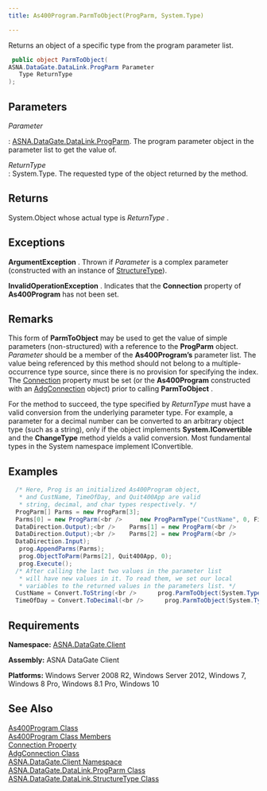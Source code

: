 ```yaml
---
title: As400Program.ParmToObject(ProgParm, System.Type)

---
```


Returns an object of a specific type from the program parameter list.

```cs
 public object ParmToObject(
ASNA.DataGate.DataLink.ProgParm Parameter
   Type ReturnType
);
```


## Parameters



 *Parameter* 

: 
[ASNA.DataGate.DataLink.ProgParm](prog-parm-class.html).  The 
						program parameter object in the parameter list to get the value of. 

 *ReturnType*  
							</dt>
: System.Type.  The requested type of the object returned by the method.
							


## Returns

System.Object whose actual type is *ReturnType* .
## Exceptions

**ArgumentException** . Thrown if *Parameter* is a complex parameter (constructed with an instance of [ StructureType](structure-type-class.html)).

**InvalidOperationException** . Indicates that the **Connection** property of **As400Program** has not been set.
## Remarks

This form of **ParmToObject** may be used to get the value of simple parameters (non-structured) with a reference to the **ProgParm** object. *Parameter* should be a member of the **As400Program’s** parameter list. The value being referenced by this method should not belong to a multiple-occurrence type source, since there is no provision for specifying the index. The [ Connection](as400program-class-connection-property.html) property must be set (or the **As400Program** constructed with an [AdgConnection](adg-connection-class.html) object) prior to calling **ParmToObject** .

For the method to succeed, the type specified by *ReturnType* must have a valid conversion from the underlying parameter type. For example, a parameter for a decimal number can be converted to an arbitrary object type (such as a string), only if the object implements **System.IConvertible** and the **ChangeType** method yields a valid conversion. Most fundamental types in the System namespace implement IConvertible.
## Examples


```cs 
  /* Here, Prog is an initialized As400Program object,
   * and CustName, TimeOfDay, and Quit400App are valid
   * string, decimal, and char types respectively. */
  ProgParm[] Parms = new ProgParm[3];
  Parms[0] = new ProgParm(<br />     new ProgParmType("CustName", 0, FieldType.NewChar(40)),
  DataDirection.Output);<br />    Parms[1] = new ProgParm(<br />        new ProgParmType("TimeOfDay", 0, FieldType.NewPacked(6, 0)),
  DataDirection.Output);<br />    Parms[2] = new ProgParm(<br />        new ProgParmType("Quit400App", 0, FieldType.NewChar(1)),
  DataDirection.Input);
   prog.AppendParms(Parms);
   prog.ObjectToParm(Parms[2], Quit400App, 0);
   prog.Execute(); 
  /* After calling the last two values in the parameter list
   * will have new values in it. To read them, we set our local
   * variables to the returned values in the parameters list. */
  CustName = Convert.ToString(<br />      prog.ParmToObject(System.Type.GetType("System.String"),<br />      "CustName",<br />       0));
  TimeOfDay = Convert.ToDecimal(<br />      prog.ParmToObject(System.Type.GetType("System.Decimal"),<br />      "TimeOfDay",<br />      0));
```


## Requirements

**Namespace:** [ASNA.DataGate.Client](datagate-client-namespace.html) 

**Assembly:** ASNA DataGate Client

**Platforms:** Windows Server 2008 R2, Windows Server 2012, Windows 7, Windows 8 Pro, Windows 8.1 Pro, Windows 10
## See Also


[As400Program Class](as400program-class.html)
      <br />
[As400Program Class Members](as400program-members.html)
      <br />
[Connection Property](as400program-class-connection-property.html)
      <br />
[AdgConnection Class](adg-connection-class.html)
      <br />
[ASNA.DataGate.Client Namespace](datagate-client-namespace.html)
      <br />
[ASNA.DataGate.DataLink.ProgParm Class](prog-parm-class.html)
      <br />
[ASNA.DataGate.DataLink.StructureType Class](structure-type-class.html)

